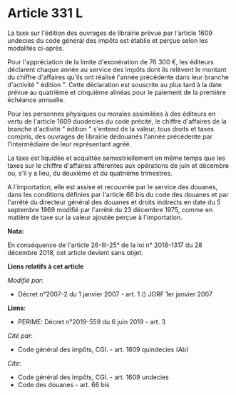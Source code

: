 # Article 331 L

La taxe sur l'édition des ouvrages de librairie prévue par l'article 1609 undecies du code général des impôts est établie et
perçue selon les modalités ci-après. 

Pour l'appréciation de la limite d'exonération de 76 300 €, les éditeurs déclarent chaque année au service des impôts dont
ils relèvent le montant du chiffre d'affaires qu'ils ont réalisé l'année précédente dans leur branche d'activité " édition ".
Cette déclaration est souscrite au plus tard à la date prévue au quatrième et cinquième alinéas pour le paiement de la
première échéance annuelle. 

Pour les personnes physiques ou morales assimilées à des éditeurs en vertu de l'article 1609 duodecies du code précité, le
chiffre d'affaires de la branche d'activité " édition " s'entend de la valeur, tous droits et taxes compris, des ouvrages de
librairie dédouanés l'année précédente par l'intermédiaire de leur représentant agréé. 

La taxe est liquidée et acquittée semestriellement en même temps que les taxes sur le chiffre d'affaires afférentes aux
opérations de juin et décembre ou, s'il y a lieu, du deuxième et du quatrième trimestres. 

A l'importation, elle est assise et recouvrée par le service des douanes, dans les conditions définies par l'article 66 bis
du code des douanes et par l'arrêté du directeur général des douanes et droits indirects en date du 5 septembre 1969 modifié
par l'arrêté du 23 décembre 1975, comme en matière de taxe sur la valeur ajoutée perçue à l'importation.

**Nota:**

En conséquence de l'article 26-III-25° de la loi n° 2018-1317 du 28 décembre 2018, cet article devient sans objet.

**Liens relatifs à cet article**

_Modifié par_:

  - Décret n°2007-2 du 1 janvier 2007 - art. 1 () JORF 1er janvier 2007

**Liens**:

  - PERIME: Décret n°2019-559 du 6 juin 2019 - art. 3

_Cité par_:

  - Code général des impôts, CGI. - art. 1609 quindecies (Ab)

_Cite_:

  - Code général des impôts, CGI. - art. 1609 undecies
  - Code des douanes - art. 66 bis
